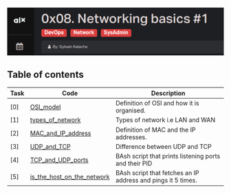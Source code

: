 ![Networking](assets/Screenshot%20from%202023-07-06%2019-32-49.png)

## Table of contents
Task | Code | Description
-----|------ | -----------
[0] | [OSI_model](./0-OSI_model) |  Definition of OSI and how it is organised.
[1] | [types_of_network](./1-types_of_network) |  Types of network i.e LAN and WAN 
[2] | [MAC_and_IP_address](./2-MAC_and_IP_address) |  Definition of MAC and the IP addresses. 
[3] | [UDP_and_TCP](./3-UDP_and_TCP) |  Difference between UDP and TCP 
[4] | [TCP_and_UDP_ports](./4-TCP_and_UDP_ports) |  BAsh script that prints listening ports and their PID
[5] | [is_the_host_on_the_network](./5-is_the_host_on_the_network) |  BAsh script that fetches an IP address and pings it 5 times.

